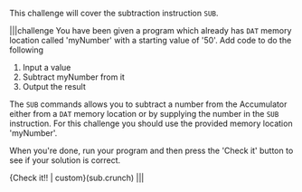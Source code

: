 This challenge will cover the subtraction  instruction `SUB`. 

|||challenge
You have been given a program which already has `DAT` memory location called 'myNumber' with a starting value of '50'. Add code to do the following

1. Input a value
2. Subtract myNumber from it
3. Output the result

The `SUB` commands allows you to subtract a number from the Accumulator either from a `DAT` memory location or by supplying the number in the `SUB` instruction. For this challenge you should use the provided memory location 'myNumber'.

When you're done, run your program and then press the 'Check it' button to see if your solution is correct.

{Check it!! | custom}(sub.crunch)
|||